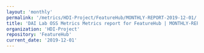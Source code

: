 ```yaml
---
layout: 'monthly'
permalink: '/metrics/HDI-Project/FeatureHub/MONTHLY-REPORT-2019-12-01/'
title: 'DAI Lab OSS Metrics Metrics report for FeatureHub | MONTHLY-REPORT-2019-12-01'
organization: 'HDI-Project'
repository: 'FeatureHub'
current_date: '2019-12-01'
---
```

